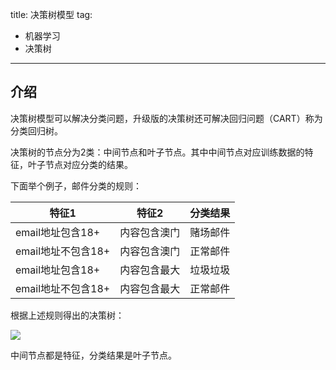 title: 决策树模型
tag:
- 机器学习
- 决策树
----

## 介绍

决策树模型可以解决分类问题，升级版的决策树还可解决回归问题（CART）称为分类回归树。

决策树的节点分为2类：中间节点和叶子节点。其中中间节点对应训练数据的特征，叶子节点对应分类的结果。

下面举个例子，邮件分类的规则：

特征1 | 特征2 | 分类结果
---------|----------|---------
email地址包含18+ | 内容包含澳门 | 赌场邮件
email地址不包含18+  | 内容包含澳门 | 正常邮件
email地址包含18+  | 内容包含最大 | 垃圾垃圾
email地址不包含18+  | 内容包含最大 | 正常邮件

根据上述规则得出的决策树：

<img src="/assets/img/20171129/tree1.png" />

中间节点都是特征，分类结果是叶子节点。




